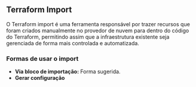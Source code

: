 ## Terraform Import

O Terraform import é uma ferramenta responsável por trazer recursos que foram criados manualmente no provedor de nuvem para dentro do código do Terraform, permitindo assim que a infraestrutura existente seja gerenciada de forma mais controlada e automatizada.

### Formas de usar o import

- **Via bloco de importação:** Forma sugerida.
- **Gerar configuração** 
